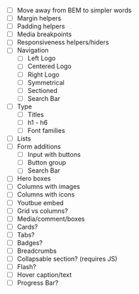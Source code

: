 - [ ] Move away from BEM to simpler words
- [ ] Margin helpers
- [ ] Padding helpers
- [ ] Media breakpoints
- [ ] Responsiveness helpers/hiders
- [ ] Navigation
  - [ ] Left Logo
  - [ ] Centered Logo
  - [ ] Right Logo
  - [ ] Symmetrical
  - [ ] Sectioned
  - [ ] Search Bar 
- [ ] Type
  - [ ] Titles
  - [ ] h1 - h6
  - [ ] Font families
- [ ] Lists
- [ ] Form additions
  - [ ] Input with buttons
  - [ ] Button group
  - [ ] Search Bar 
- [ ] Hero boxes
- [ ] Columns with images
- [ ] Columns with icons
- [ ] Youtbue embed
- [ ] Grid vs columns?
- [ ] Media/comment/boxes
- [ ] Cards?
- [ ] Tabs?
- [ ] Badges?
- [ ] Breadcrumbs
- [ ] Collapsable section? (requires JS)
- [ ] Flash?
- [ ] Hover caption/text
- [ ] Progress Bar?
